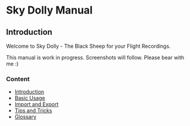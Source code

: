 # Sky Dolly Manual

## Introduction

Welcome to Sky Dolly - The Black Sheep for your Flight Recordings.

This manual is work in progress. Screenshots will follow. Please bear with me :)

### Content

- [Introduction](intro.md)
- [Basic Usage](basic.md)
- [Import and Export](import-export.md)
- [Tips and Tricks](tips-and-tricks.md)
- [Glossary](glossary.md)

